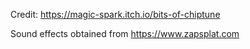 Credit: https://magic-spark.itch.io/bits-of-chiptune


Sound effects obtained from https://www.zapsplat.com
